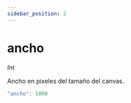 ```yaml
---
sidebar_position: 2
---
```


# ancho

*Int*

Ancho en pixeles del tamaño del canvas.

```js
"ancho": 1000
```
